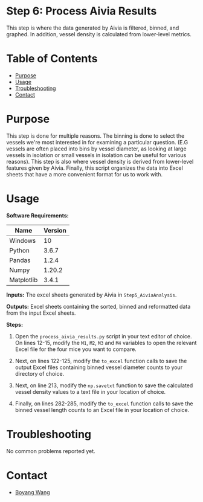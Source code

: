 # Step 6: Process Aivia Results

This step is where the data generated by Aivia is filtered, binned, and graphed. In addition, vessel density is calculated from lower-level metrics.

# Table of Contents
* [Purpose](#purpose)
* [Usage](#usage)
* [Troubleshooting](#troulbeshooting)
* [Contact](#contact)

# Purpose
This step is done for multiple reasons. The binning is done to select the vessels we're most interested in for examining a particular question. (E.G vessels are often placed into bins by vessel diameter, as looking at large vessels in isolation or small vessels in isolation can be useful for various reasons). This step is also where vessel density is derived from lower-level features given by Aivia. Finally, this script organizes the data into Excel sheets that have a more convenient format for us to work with.


# Usage

**Software Requirements:**

| Name | Version |
| ----------- | ----------- |
| Windows | 10 |
| Python | 3.6.7 |
| Pandas | 1.2.4 |
| Numpy | 1.20.2 |
| Matplotlib | 3.4.1 |

**Inputs:** The excel sheets generated by Aivia in `Step5_AiviaAnalysis`.

**Outputs:** Excel sheets containing the sorted, binned and reformatted data from the input Excel sheets.  

**Steps:**
1. Open the `process_aivia_results.py` script in your text editor of choice. On lines 12-15, modify the `M1`, `M2`, `M3` and `M4` variables to open the relevant Excel file for the four mice you want to compare.

2. Next, on lines 122-125, modify the `to_excel` function calls to save the output Excel files containing binned vessel diameter counts to your directory of choice.

3. Next, on line 213, modify the `np.savetxt` function to save the calculated vessel density values to a text file in your location of choice.

4. Finally, on lines 282-285, modify the `to_excel` function calls to save the binned vessel length counts to an Excel file in your location of choice.

# Troubleshooting
No common problems reported yet.

# Contact
* [Boyang Wang](jwang149@gmail.com)
